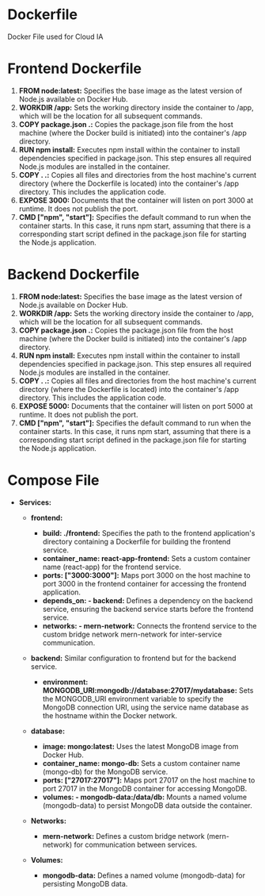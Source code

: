 # Dockerfile
Docker File used for Cloud IA 

# Frontend Dockerfile

1. **FROM node:latest:** Specifies the base image as the latest version of Node.js available on Docker Hub.
2. **WORKDIR /app:** Sets the working directory inside the container to /app, which will be the location for all subsequent commands.
3. **COPY package.json .:** Copies the package.json file from the host machine (where the Docker build is initiated) into the container's /app directory.
4. **RUN npm install:** Executes npm install within the container to install dependencies specified in package.json. This step ensures all required Node.js modules are installed in the container.
5. **COPY . .:** Copies all files and directories from the host machine's current directory (where the Dockerfile is located) into the container's /app directory. This includes the application code.
6. **EXPOSE 3000:** Documents that the container will listen on port 3000 at runtime. It does not publish the port.
7. **CMD ["npm", "start"]:** Specifies the default command to run when the container starts. In this case, it runs npm start, assuming that there is a corresponding start script defined in the package.json file for starting the Node.js application.

# Backend Dockerfile

1. **FROM node:latest:** Specifies the base image as the latest version of Node.js available on Docker Hub.
2. **WORKDIR /app:** Sets the working directory inside the container to /app, which will be the location for all subsequent commands.
3. **COPY package.json .:** Copies the package.json file from the host machine (where the Docker build is initiated) into the container's /app directory.
4. **RUN npm install:** Executes npm install within the container to install dependencies specified in package.json. This step ensures all required Node.js modules are installed in the container.
5. **COPY . .:** Copies all files and directories from the host machine's current directory (where the Dockerfile is located) into the container's /app directory. This includes the application code.
6. **EXPOSE 5000:** Documents that the container will listen on port 5000 at runtime. It does not publish the port.
7. **CMD ["npm", "start"]:** Specifies the default command to run when the container starts. In this case, it runs npm start, assuming that there is a corresponding start script defined in the package.json file for starting the Node.js application.

# Compose File

- **Services:**
  - **frontend:**
    - **build: ./frontend:** Specifies the path to the frontend application's directory containing a Dockerfile for building the frontend service.
    - **container_name: react-app-frontend:** Sets a custom container name (react-app) for the frontend service.
    - **ports: ["3000:3000"]:** Maps port 3000 on the host machine to port 3000 in the frontend container for accessing the frontend application.
    - **depends_on: - backend:** Defines a dependency on the backend service, ensuring the backend service starts before the frontend service.
    - **networks: - mern-network:** Connects the frontend service to the custom bridge network mern-network for inter-service communication.

  - **backend:** Similar configuration to frontend but for the backend service.
    - **environment: MONGODB_URI:mongodb://database:27017/mydatabase:** Sets the MONGODB_URI environment variable to specify the MongoDB connection URI, using the service name database as the hostname within the Docker network.
   - **database:**
     - **image: mongo:latest:** Uses the latest MongoDB image from Docker Hub.
     - **container_name: mongo-db:** Sets a custom container name (mongo-db) for the MongoDB service.
     - **ports: ["27017:27017"]:** Maps port 27017 on the host machine to port 27017 in the MongoDB container for accessing MongoDB.
     - **volumes: - mongodb-data:/data/db:** Mounts a named volume (mongodb-data) to persist MongoDB data outside the container.
   - **Networks:**
     - **mern-network:** Defines a custom bridge network (mern-network) for communication between services.
  - **Volumes:**
    - **mongodb-data:** Defines a named volume (mongodb-data) for persisting MongoDB data.


